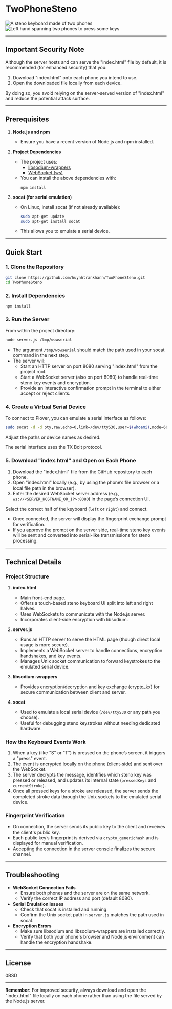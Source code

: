 # TwoPhoneSteno

![A steno keyboard made of two phones](image1.jpg)![Left hand spanning two phones to press some keys](image2.jpg)

---

## Important Security Note

Although the server hosts and can serve the "index.html" file by default, it is recommended (for enhanced security) that you:
1. Download "index.html" onto each phone you intend to use.  
2. Open the downloaded file locally from each device.  

By doing so, you avoid relying on the server-served version of "index.html" and reduce the potential attack surface.

---

## Prerequisites

1. **Node.js and npm**  
   - Ensure you have a recent version of Node.js and npm installed.
   
2. **Project Dependencies**  
   - The project uses:
     - [libsodium-wrappers](https://www.npmjs.com/package/libsodium-wrappers)
     - [WebSocket (ws)](https://www.npmjs.com/package/ws)
   - You can install the above dependencies with:
     ```bash
     npm install
     ```

3. **socat (for serial emulation)**  
   - On Linux, install socat (if not already available):
     ```bash
     sudo apt-get update
     sudo apt-get install socat
     ```
   - This allows you to emulate a serial device.

---

## Quick Start

### 1. Clone the Repository

```bash
git clone https://github.com/huynhtrankhanh/TwoPhoneSteno.git
cd TwoPhoneSteno
```

### 2. Install Dependencies

```bash
npm install
```

### 3. Run the Server

From within the project directory:

```bash
node server.js /tmp/wowserial
```

- The argument `/tmp/wowserial` should match the path used in your socat command in the next step.
- The server will:
  - Start an HTTP server on port 8080 serving "index.html" from the project root.
  - Start a WebSocket server (also on port 8080) to handle real-time steno key events and encryption.
  - Provide an interactive confirmation prompt in the terminal to either accept or reject clients.

### 4. Create a Virtual Serial Device

To connect to Plover, you can emulate a serial interface as follows:

```bash
sudo socat -d -d pty,raw,echo=0,link=/dev/ttyS30,user=$(whoami),mode=600 UNIX-CONNECT:/tmp/wowserial
```

Adjust the paths or device names as desired.

The serial interface uses the TX Bolt protocol.

### 5. Download "index.html" and Open on Each Phone

1. Download the "index.html" file from the GitHub repository to each phone.  
2. Open "index.html" locally (e.g., by using the phone’s file browser or a local file path in the browser).  
3. Enter the desired WebSocket server address (e.g., `ws://<SERVER_HOSTNAME_OR_IP>:8080`) in the page’s connection UI.  

Select the correct half of the keyboard (`left` or `right`) and connect.

- Once connected, the server will display the fingerprint exchange prompt for verification.
- If you approve the prompt on the server side, real-time steno key events will be sent and converted into serial-like transmissions for steno processing.

---

## Technical Details

### Project Structure

1. **index.html**  
   - Main front-end page.  
   - Offers a touch-based steno keyboard UI split into left and right halves.  
   - Uses WebSockets to communicate with the Node.js server.  
   - Incorporates client-side encryption with libsodium.

2. **server.js**  
   - Runs an HTTP server to serve the HTML page (though direct local usage is more secure).  
   - Implements a WebSocket server to handle connections, encryption handshakes, and key events.  
   - Manages Unix socket communication to forward keystrokes to the emulated serial device.  

3. **libsodium-wrappers**  
   - Provides encryption/decryption and key exchange (crypto_kx) for secure communication between client and server.

4. **socat**  
   - Used to emulate a local serial device (`/dev/ttyS30` or any path you choose).  
   - Useful for debugging steno keystrokes without needing dedicated hardware.

### How the Keyboard Events Work

1. When a key (like "S" or "T") is pressed on the phone’s screen, it triggers a "press" event.  
2. The event is encrypted locally on the phone (client-side) and sent over the WebSocket.  
3. The server decrypts the message, identifies which steno key was pressed or released, and updates its internal state (`pressedKeys` and `currentStroke`).  
4. Once all pressed keys for a stroke are released, the server sends the completed stroke data through the Unix sockets to the emulated serial device.

### Fingerprint Verification

- On connection, the server sends its public key to the client and receives the client's public key.  
- Each public key’s fingerprint is derived via `crypto_generichash` and is displayed for manual verification.  
- Accepting the connection in the server console finalizes the secure channel.

---

## Troubleshooting

- **WebSocket Connection Fails**  
  - Ensure both phones and the server are on the same network.  
  - Verify the correct IP address and port (default 8080).  
- **Serial Emulation Issues**  
  - Check that socat is installed and running.  
  - Confirm the Unix socket path in `server.js` matches the path used in socat.
- **Encryption Errors**  
  - Make sure libsodium and libsodium-wrappers are installed correctly.  
  - Verify that both your phone's browser and Node.js environment can handle the encryption handshake.

---

## License

0BSD

---

**Remember:** For improved security, always download and open the "index.html" file locally on each phone rather than using the file served by the Node.js server.
